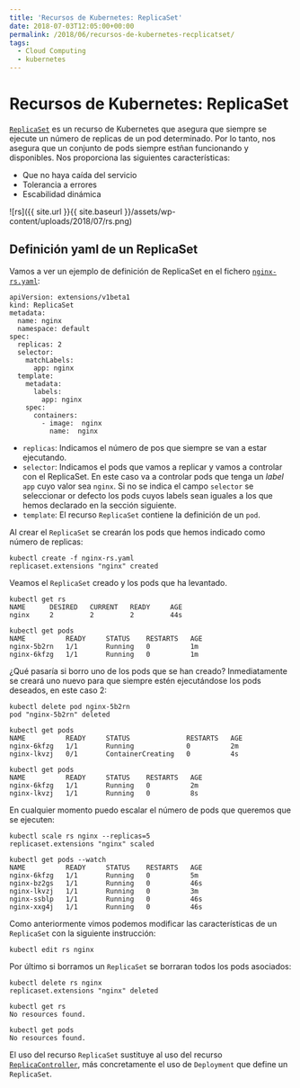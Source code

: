 ```yaml
---
title: 'Recursos de Kubernetes: ReplicaSet'
date: 2018-07-03T12:05:00+00:00
permalink: /2018/06/recursos-de-kubernetes-recplicatset/
tags:
  - Cloud Computing
  - kubernetes
---
```

# Recursos de Kubernetes: ReplicaSet

[`ReplicaSet`](https://kubernetes.io/docs/concepts/workloads/controllers/replicaset/) es un recurso de Kubernetes que asegura que siempre se ejecute un número de replicas de un pod determinado. Por lo tanto, nos asegura que un conjunto de pods siempre estñan funcionando y disponibles. Nos proporciona las siguientes características:

* Que no haya caída del servicio
* Tolerancia a errores
* Escabilidad dinámica

![rs]({{ site.url }}{{ site.baseurl }}/assets/wp-content/uploads/2018/07/rs.png)

## Definición yaml de un ReplicaSet

Vamos a ver un ejemplo de definición de ReplicaSet en el fichero [`nginx-rs.yaml`](ejemplo/nginx/nginx-rs.yaml):

    apiVersion: extensions/v1beta1
    kind: ReplicaSet
    metadata:
      name: nginx
      namespace: default
    spec:
      replicas: 2
      selector:
        matchLabels:
          app: nginx
      template:
        metadata:
          labels:
            app: nginx
        spec:
          containers:
            - image:  nginx
              name:  nginx

* `replicas`: Indicamos el número de pos que siempre se van a estar ejecutando.
* `selector`: Indicamos el pods que vamos a replicar y vamos a controlar con el ReplicaSet. En este caso va a controlar pods que tenga un *label* `app` cuyo valor sea `nginx`. Si no se indica el campo `selector` se seleccionar or defecto los pods cuyos labels sean iguales a los que hemos declarado en la sección siguiente.
* `template`: El recurso `ReplicaSet` contiene la definición de un `pod`.

Al crear el `ReplicaSet` se crearán los pods que hemos indicado como número de replicas:

    kubectl create -f nginx-rs.yaml
    replicaset.extensions "nginx" created

Veamos  el `ReplicaSet` creado y los pods que ha levantado.

    kubectl get rs
    NAME      DESIRED   CURRENT   READY     AGE
    nginx     2         2         2         44s

    kubectl get pods
    NAME          READY     STATUS    RESTARTS   AGE
    nginx-5b2rn   1/1       Running   0          1m
    nginx-6kfzg   1/1       Running   0          1m

¿Qué pasaría si borro uno de los pods que se han creado? Inmediatamente se creará uno nuevo para que siempre estén ejecutándose los pods deseados, en este caso 2:

    kubectl delete pod nginx-5b2rn
    pod "nginx-5b2rn" deleted
    
    kubectl get pods
    NAME          READY     STATUS              RESTARTS   AGE
    nginx-6kfzg   1/1       Running             0          2m
    nginx-lkvzj   0/1       ContainerCreating   0          4s
    
    kubectl get pods
    NAME          READY     STATUS    RESTARTS   AGE
    nginx-6kfzg   1/1       Running   0          2m
    nginx-lkvzj   1/1       Running   0          8s

En cualquier momento puedo escalar el número de pods que queremos que se ejecuten:

    kubectl scale rs nginx --replicas=5
    replicaset.extensions "nginx" scaled
    
    kubectl get pods --watch
    NAME          READY     STATUS    RESTARTS   AGE
    nginx-6kfzg   1/1       Running   0          5m
    nginx-bz2gs   1/1       Running   0          46s
    nginx-lkvzj   1/1       Running   0          3m
    nginx-ssblp   1/1       Running   0          46s
    nginx-xxg4j   1/1       Running   0          46s

Como anteriormente vimos podemos modificar las características de un `ReplicaSet` con la siguiente instrucción:

    kubectl edit rs nginx

Por último si borramos un `ReplicaSet` se borraran todos los pods asociados:

    kubectl delete rs nginx
    replicaset.extensions "nginx" deleted

    kubectl get rs
    No resources found.

    kubectl get pods 
    No resources found.

El uso del recurso `ReplicaSet` sustituye al uso del recurso [`ReplicaController`](https://kubernetes.io/docs/concepts/workloads/controllers/replicationcontroller/), más concretamente el uso de `Deployment` que define un `ReplicaSet`.